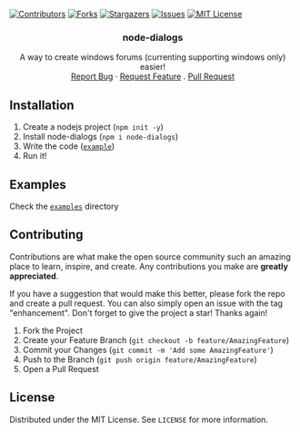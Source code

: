 [![Contributors][contributors-shield]][contributors-url]
[![Forks][forks-shield]][forks-url]
[![Stargazers][stars-shield]][stars-url]
[![Issues][issues-shield]][issues-url]
[![MIT License][license-shield]][license-url]

<div align="center">
  <h3 align="center">node-dialogs</h3>
  <p align="center">
    A way to create windows forums (currenting supporting windows only) easier!
    <br />
    <a href="https://github.com/hvlxh/node-dialogs/issues">Report Bug</a>
    ·
    <a href="https://github.com/hvlxh/node-dialogs/issues">Request Feature</a>
    .
    <a href="https://github.com/hvlxh/node-dialogs/pulls">Pull Request</a>
  </p>
</div>

## Installation
1. Create a nodejs project (`npm init -y`)
2. Install node-dialogs (`npm i node-dialogs`)
3. Write the code ([`example`](https://github.com/hvlxh/node-dialogs/blob/main/examples/test.js))
4. Run it!

## Examples
Check the [`examples`](https://github.com/hvlxh/node-dialogs/tree/main/examples) directory

## Contributing

Contributions are what make the open source community such an amazing place to learn, inspire, and create. Any contributions you make are **greatly appreciated**.

If you have a suggestion that would make this better, please fork the repo and create a pull request. You can also simply open an issue with the tag "enhancement".
Don't forget to give the project a star! Thanks again!

1. Fork the Project
2. Create your Feature Branch (`git checkout -b feature/AmazingFeature`)
3. Commit your Changes (`git commit -m 'Add some AmazingFeature'`)
4. Push to the Branch (`git push origin feature/AmazingFeature`)
5. Open a Pull Request

## License

Distributed under the MIT License. See `LICENSE` for more information.

[contributors-shield]: https://img.shields.io/github/contributors/hvlxh/node-dialogs.svg?style=for-the-badge
[contributors-url]: https://github.com/hvlxh/node-dialogs/graphs/contributors
[forks-shield]: https://img.shields.io/github/forks/hvlxh/node-dialogs.svg?style=for-the-badge
[forks-url]: https://github.com/hvlxh/node-dialogs/network/members
[stars-shield]: https://img.shields.io/github/stars/hvlxh/node-dialogs.svg?style=for-the-badge
[stars-url]: https://github.com/hvlxh/node-dialogs/stargazers
[issues-shield]: https://img.shields.io/github/issues/hvlxh/node-dialogs.svg?style=for-the-badge
[issues-url]: https://github.com/hvlxh/node-dialogs/issues
[license-shield]: https://img.shields.io/github/license/hvlxh/node-dialogs.svg?style=for-the-badge
[license-url]: https://github.com/hvlxh/node-dialogs/blob/master/LICENSE
